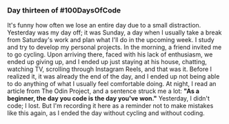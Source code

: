### Day thirteen of #100DaysOfCode

It's funny how often we lose an entire day due to a small distraction. Yesterday was my day off; it was Sunday, a day when I usually take a break from Saturday's work and plan what I'll do in the upcoming week.
I study and try to develop my personal projects. In the morning, a friend invited me to go cycling. Upon arriving there, faced with his lack of enthusiasm, we ended up giving up, and I ended up just staying at his house, chatting, watching TV, scrolling through Instagram Reels, and that was it.
Before I realized it, it was already the end of the day, and I ended up not being able to do anything of what I usually feel comfortable doing.
At night, I read an article from The Odin Project, and a sentence struck me a lot: __"As a beginner, the day you code is the day you've won."__
Yesterday, I didn't code; I lost. But I'm recording it here as a reminder not to make mistakes like this again, as I ended the day without cycling and without coding.
